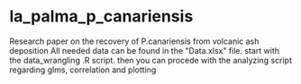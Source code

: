 # la_palma_p_canariensis
Research paper on the recovery of P.canariensis from volcanic ash deposition
All needed data can be found in the "Data.xlsx" file.
start with the data_wrangling .R script. then you can procede with the analyzing script regarding glms, correlation and plotting
